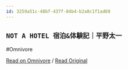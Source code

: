 ```yaml
---
id: 3259a51c-48bf-437f-84b4-b2a8c1f1ad69
---
```


## `NOT A HOTEL 宿泊&体験記｜平野太一`
#Omnivore

[Read on Omnivore](https://omnivore.app/me/not-a-hotel-19095c9149e) / [Read Original](https://note.com/yriica/n/n8fd8c464dc00)


